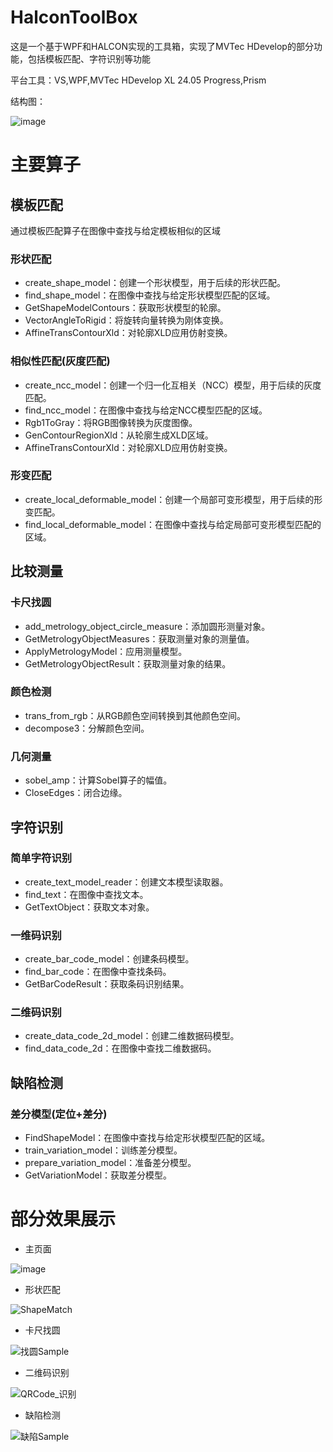 # HalconToolBox
这是一个基于WPF和HALCON实现的工具箱，实现了MVTec HDevelop的部分功能，包括模板匹配、字符识别等功能

平台工具：VS,WPF,MVTec HDevelop XL 24.05 Progress,Prism

结构图：

![image](https://github.com/user-attachments/assets/e01d9f44-29df-4825-b40a-c320e15c1def)

# 主要算子
## 模板匹配
通过模板匹配算子在图像中查找与给定模板相似的区域
### 形状匹配
- create_shape_model：创建一个形状模型，用于后续的形状匹配。
- find_shape_model：在图像中查找与给定形状模型匹配的区域。
- GetShapeModelContours：获取形状模型的轮廓。
- VectorAngleToRigid：将旋转向量转换为刚体变换。
- AffineTransContourXld：对轮廓XLD应用仿射变换。
### 相似性匹配(灰度匹配)
- create_ncc_model：创建一个归一化互相关（NCC）模型，用于后续的灰度匹配。
- find_ncc_model：在图像中查找与给定NCC模型匹配的区域。
- Rgb1ToGray：将RGB图像转换为灰度图像。
- GenContourRegionXld：从轮廓生成XLD区域。
- AffineTransContourXld：对轮廓XLD应用仿射变换。
### 形变匹配
- create_local_deformable_model：创建一个局部可变形模型，用于后续的形变匹配。
- find_local_deformable_model：在图像中查找与给定局部可变形模型匹配的区域。
## 比较测量
### 卡尺找圆
- add_metrology_object_circle_measure：添加圆形测量对象。
- GetMetrologyObjectMeasures：获取测量对象的测量值。
- ApplyMetrologyModel：应用测量模型。
- GetMetrologyObjectResult：获取测量对象的结果。
### 颜色检测
- trans_from_rgb：从RGB颜色空间转换到其他颜色空间。
- decompose3：分解颜色空间。
### 几何测量
- sobel_amp：计算Sobel算子的幅值。
- CloseEdges：闭合边缘。
## 字符识别
### 简单字符识别
- create_text_model_reader：创建文本模型读取器。
- find_text：在图像中查找文本。
- GetTextObject：获取文本对象。
### 一维码识别
- create_bar_code_model：创建条码模型。
- find_bar_code：在图像中查找条码。
- GetBarCodeResult：获取条码识别结果。
### 二维码识别
- create_data_code_2d_model：创建二维数据码模型。
- find_data_code_2d：在图像中查找二维数据码。
## 缺陷检测
### 差分模型(定位+差分)
- FindShapeModel：在图像中查找与给定形状模型匹配的区域。
- train_variation_model：训练差分模型。
- prepare_variation_model：准备差分模型。
- GetVariationModel：获取差分模型。

# 部分效果展示
- 主页面

![image](https://github.com/user-attachments/assets/0835e7b5-33d9-4d50-8b36-cc7f561511a1)

- 形状匹配

![ShapeMatch](https://github.com/user-attachments/assets/518a4434-76ea-47e6-9220-3f8fad9abb11)

- 卡尺找圆

![找圆Sample](https://github.com/user-attachments/assets/61cf4782-3075-44ce-bd23-8464af0033c5)

- 二维码识别

![QRCode_识别](https://github.com/user-attachments/assets/5c2bb93d-5053-4329-bb87-0749c1c31768)

- 缺陷检测

![缺陷Sample](https://github.com/user-attachments/assets/f141aa22-b75d-47a4-96d7-b53e604d144f)
